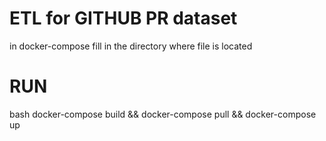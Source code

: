 # ETL for GITHUB PR dataset

in docker-compose fill in the directory where file is located

# RUN 
bash 
docker-compose build && docker-compose pull && docker-compose up

